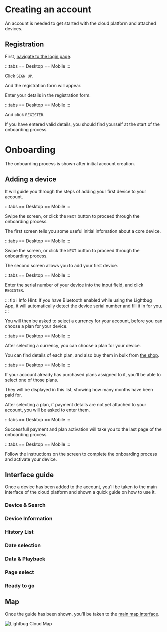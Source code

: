 # Creating an account

An account is needed to get started with the cloud platform and attached devices.

## Registration

First, [navigate to the login page](https://lightbug.cloud/#/auth/login).

:::tabs
== Desktop
<v-img src="https://i.imgur.com/h3AUXJJ.png" style="max-height:400px"/>
== Mobile
<v-img src="https://i.imgur.com/o9kao3O.png" style="max-height:400px"/>
:::

Click `SIGN UP`.

<v-img src="https://i.imgur.com/8OL5n0e.png" style="max-height:40px"/>

And the registration form will appear.

Enter your details in the registration form.

:::tabs
== Desktop
<v-img src="https://i.imgur.com/srFc6e8.png" style="max-height:400px"/>
== Mobile
<v-img src="https://i.imgur.com/ECuZlD9.png" style="max-height:400px"/>
:::

And click `REGISTER`.

If you have entered valid details, you should find yourself at the start of the onboarding process.

# Onboarding

The onboarding process is shown after initial account creation.

## Adding a device

It will guide you through the steps of adding your first device to your account.

:::tabs
== Desktop
<v-img src="https://i.imgur.com/3iaxLSz.png" style="max-height:400px"/>
== Mobile
<v-img src="https://i.imgur.com/omtoo0k.png" style="max-height:400px"/>
:::

Swipe the screen, or click the `NEXT` button to proceed through the onboarding process.

The first screen tells you some useful initial infomation about a core device.

:::tabs
== Desktop
<v-img src="https://i.imgur.com/FSWJ39v.png" style="max-height:400px"/>
== Mobile
<v-img src="https://i.imgur.com/pyLGodN.png" style="max-height:400px"/>
:::

Swipe the screen, or click the `NEXT` button to proceed through the onboarding process.

The second screen allows you to add your first device.

:::tabs
== Desktop
<v-img src="https://i.imgur.com/X1CFB33.png" style="max-height:400px"/>
== Mobile
<v-img src="https://i.imgur.com/funMDW2.png" style="max-height:400px"/>
:::

Enter the serial number of your device into the input field, and click `REGISTER`.

::: tip ℹ️ Info
Hint: If you have Bluetooth enabled while using the Lightbug App, it will automatically detect the device serial number and fill it in for you.
:::

You will then be asked to select a currency for your account, before you can choose a plan for your device.

:::tabs
== Desktop
<v-img src="https://i.imgur.com/ZNdAxeT.png" style="max-height:400px"/>
== Mobile
<v-img src="https://i.imgur.com/JQbqZTl.png" style="max-height:400px"/>
:::

After selecting a currency, you can choose a plan for your device.

You can find details of each plan, and also buy them in bulk from [the shop](https://lightbug.io/shop/).

:::tabs
== Desktop
<v-img src="https://i.imgur.com/wpopzKd.png" style="max-height:400px"/>
== Mobile
<v-img src="https://i.imgur.com/ElW4Bok.png" style="max-height:400px"/>
:::

If your account already has purchased plans assigned to it, you'll be able to select one of those plans.

They will be displayed in this list, showing how many months have been paid for.

<v-img src="https://i.imgur.com/qSNZwZW.png" style="max-height:120px"/>

After selecting a plan, if payment details are not yet attached to your account, you will be asked to enter them.

:::tabs
== Desktop
<v-img src="https://i.imgur.com/LZku5SU.png" style="max-height:400px"/>
== Mobile
<v-img src="https://i.imgur.com/H9Td6jM.png" style="max-height:400px"/>
:::

Successfull payment and plan activation will take you to the last page of the onboarding process.

:::tabs
== Desktop
<v-img src="https://i.imgur.com/byxRofc.png" style="max-height:400px"/>
== Mobile
<v-img src="https://i.imgur.com/S8BKfUl.png" style="max-height:400px"/>
:::

Follow the instructions on the screen to complete the onboarding process and activate your device.

## Interface guide

Once a device has been added to the account, you'll be taken to the main interface of the cloud platform and shown a quick guide on how to use it.

### Device & Search

<v-img src="https://i.imgur.com/B7g28C5.png" style="max-height:250px"/>

### Device Information

<v-img src="https://i.imgur.com/B33edbG.png" style="max-height:250px"/>

### History List

<v-img src="https://i.imgur.com/CmKEheK.png" style="max-height:250px"/>

### Date selection

<v-img src="https://i.imgur.com/nYaTX1q.png" style="max-height:200px"/>

### Data & Playback

<v-img src="https://i.imgur.com/K6FwXmo.png" style="max-height:200px"/>

### Page select

<v-img src="https://i.imgur.com/58mlwp9.png" style="max-height:200px"/>

### Ready to go

<v-img src="https://i.imgur.com/7WRMdfm.png" style="max-height:250px"/>

## Map

Once the guide has been shown, you'll be taken to the [main map interface](/apps/cloud/the-map).

![Lightbug Cloud Map](https://i.imgur.com/L6u6FgG.png)
